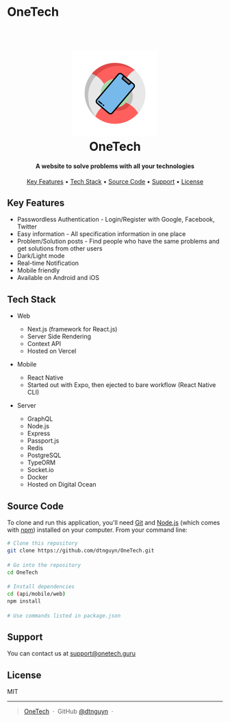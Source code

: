 # OneTech

<h1 align="center">
  <br>
  <a href="https://onetech.guru/"><img src="https://raw.githubusercontent.com/dtnguyn/OneTech/master/mobile/assets/images/logo.png" alt="Markdownify" width="200"></a>
  <br>
  OneTech
  <br>
</h1>

<h4 align="center">A website to solve problems with all your technologies</h4>



<p align="center">
  <a href="#key-features">Key Features</a> •
  <a href="#tech-stack">Tech Stack</a> •
  <a href="#source-code">Source Code</a> •
  <a href="#support">Support</a> •
  <a href="#license">License</a>
</p>


## Key Features

* Passwordless Authentication - Login/Register with Google, Facebook, Twitter
* Easy information - All specification information in one place
* Problem/Solution posts - Find people who have the same problems and get solutions from other users
* Dark/Light mode
* Real-time Notification
* Mobile friendly
* Available on Android and iOS

## Tech Stack

* Web
  - Next.js (framework for React.js)
  - Server Side Rendering
  - Context API
  - Hosted on Vercel
 
* Mobile
  - React Native
  - Started out with Expo, then ejected to bare workflow (React Native CLI)
  
* Server
  - GraphQL
  - Node.js
  - Express
  - Passport.js
  - Redis
  - PostgreSQL
  - TypeORM
  - Socket.io
  - Docker
  - Hosted on Digital Ocean


## Source Code

To clone and run this application, you'll need [Git](https://git-scm.com) and [Node.js](https://nodejs.org/en/download/) (which comes with [npm](http://npmjs.com)) installed on your computer. From your command line:

```bash
# Clone this repository
git clone https://github.com/dtnguyn/OneTech.git

# Go into the repository
cd OneTech

# Install dependencies
cd (api/mobile/web)
npm install

# Use commands listed in package.json

```

## Support

You can contact us at support@onetech.guru

## License

MIT

---

> [OneTech](https://onetech.guru/) &nbsp;&middot;&nbsp;
> GitHub [@dtnguyn](https://github.com/dtnguyn) &nbsp;&middot;&nbsp;
